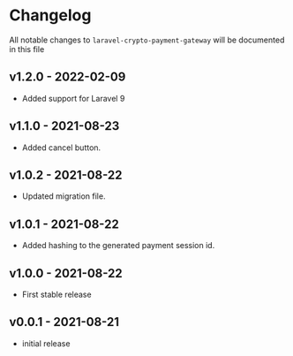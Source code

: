 # Changelog

All notable changes to `laravel-crypto-payment-gateway` will be documented in this file

## v1.2.0 - 2022-02-09

- Added support for Laravel 9
  
## v1.1.0 - 2021-08-23

- Added cancel button.

## v1.0.2 - 2021-08-22

- Updated migration file.
  
## v1.0.1 - 2021-08-22

- Added hashing to the generated payment session id.
  
## v1.0.0 - 2021-08-22

- First stable release

## v0.0.1 - 2021-08-21

- initial release
